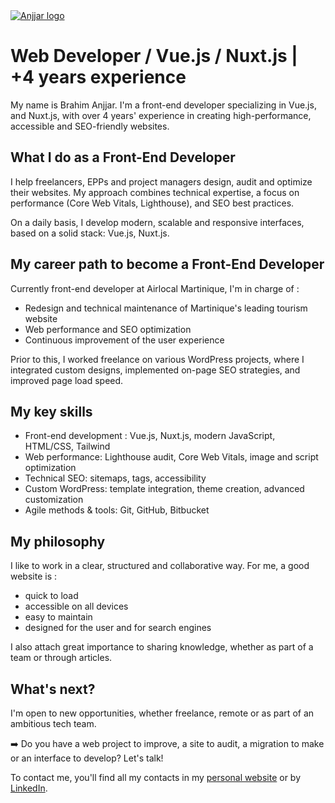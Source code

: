 <div class="logo-wrapper">
    <a href="https://anjjar.com/">
        <img src="https://anjjar.com/logo.webp" alt="Anjjar logo"style="max-width: 100%;">
    </a>
</div>
        
# Web Developer / Vue.js / Nuxt.js | +4 years experience

My name is Brahim Anjjar. I'm a front-end developer specializing in Vue.js, and Nuxt.js, with over 4 years' experience in creating high-performance, accessible and SEO-friendly websites.

## What I do as a Front-End Developer

I help freelancers, EPPs and project managers design, audit and optimize their websites. My approach combines technical expertise, a focus on performance (Core Web Vitals, Lighthouse), and SEO best practices.

On a daily basis, I develop modern, scalable and responsive interfaces, based on a solid stack: Vue.js, Nuxt.js.

## My career path to become a Front-End Developer

Currently front-end developer at Airlocal Martinique, I'm in charge of :

- Redesign and technical maintenance of Martinique's leading tourism website
- Web performance and SEO optimization
- Continuous improvement of the user experience

Prior to this, I worked freelance on various WordPress projects, where I integrated custom designs, implemented on-page SEO strategies, and improved page load speed.

## My key skills

- Front-end development : Vue.js, Nuxt.js, modern JavaScript, HTML/CSS, Tailwind
- Web performance: Lighthouse audit, Core Web Vitals, image and script optimization
- Technical SEO: sitemaps, tags, accessibility
- Custom WordPress: template integration, theme creation, advanced customization
- Agile methods & tools: Git, GitHub, Bitbucket

## My philosophy

I like to work in a clear, structured and collaborative way. For me, a good website is :

- quick to load
- accessible on all devices
- easy to maintain
- designed for the user and for search engines

I also attach great importance to sharing knowledge, whether as part of a team or through articles.

## What's next?

I'm open to new opportunities, whether freelance, remote or as part of an ambitious tech team.

➡️ Do you have a web project to improve, a site to audit, a migration to make or an interface to develop? Let's talk!

To contact me, you'll find all my contacts in my [personal website](https://anjjar.com/en/contact) or by [LinkedIn](https://www.linkedin.com/in/anjjar/).
